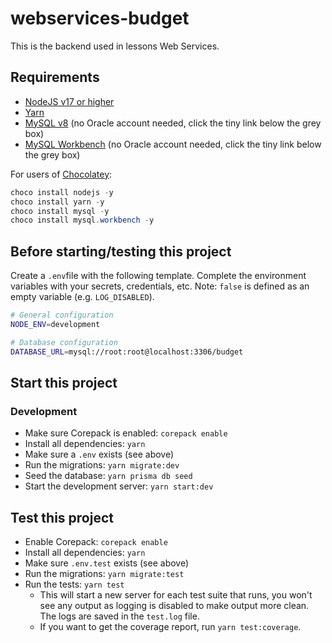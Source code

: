 # webservices-budget

This is the backend used in lessons Web Services.

## Requirements

- [NodeJS v17 or higher](https://nodejs.org/)
- [Yarn](https://yarnpkg.com/)
- [MySQL v8](https://dev.mysql.com/downloads/windows/installer/8.0.html) (no Oracle account needed, click the tiny link below the grey box)
- [MySQL Workbench](https://dev.mysql.com/downloads/workbench/) (no Oracle account needed, click the tiny link below the grey box)

For users of [Chocolatey](https://chocolatey.org/):

```powershell
choco install nodejs -y
choco install yarn -y
choco install mysql -y
choco install mysql.workbench -y
```

## Before starting/testing this project

Create a `.env`file with the following template. Complete the environment variables with your secrets, credentials, etc. Note: `false` is defined as an
empty variable (e.g. `LOG_DISABLED`).

```bash
# General configuration
NODE_ENV=development

# Database configuration
DATABASE_URL=mysql://root:root@localhost:3306/budget
```

## Start this project

### Development

- Make sure Corepack is enabled: `corepack enable`
- Install all dependencies: `yarn`
- Make sure a `.env` exists (see above)
- Run the migrations: `yarn migrate:dev`
- Seed the database: `yarn prisma db seed`
- Start the development server: `yarn start:dev`

## Test this project

- Enable Corepack: `corepack enable`
- Install all dependencies: `yarn`
- Make sure `.env.test` exists (see above)
- Run the migrations: `yarn migrate:test`
- Run the tests: `yarn test`
  - This will start a new server for each test suite that runs, you won't see any output as logging is disabled to make output more clean. The logs are saved in the `test.log` file.
  - If you want to get the coverage report, run `yarn test:coverage`.
